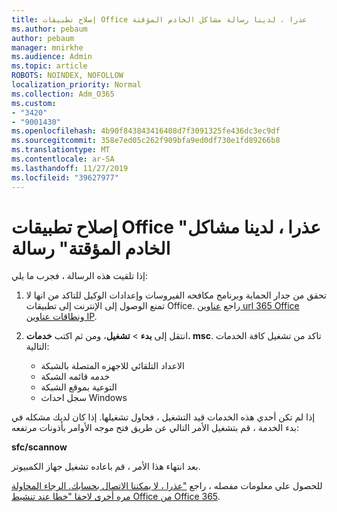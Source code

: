 ```yaml
---
title: إصلاح تطبيقات Office عذرا ، لدينا رسالة مشاكل الخادم المؤقتة
ms.author: pebaum
author: pebaum
manager: mnirkhe
ms.audience: Admin
ms.topic: article
ROBOTS: NOINDEX, NOFOLLOW
localization_priority: Normal
ms.collection: Adm_O365
ms.custom:
- "3420"
- "9001430"
ms.openlocfilehash: 4b90f843843416408d7f3091325fe436dc3ec9df
ms.sourcegitcommit: 358e7ed05c262f909bfa9ed0df730e1fd89266b8
ms.translationtype: MT
ms.contentlocale: ar-SA
ms.lasthandoff: 11/27/2019
ms.locfileid: "39627977"
---
```

# <a name="fixing-the-office-apps-sorry-we-are-having-temporary-server-issues-message"></a>إصلاح تطبيقات Office "عذرا ، لدينا مشاكل الخادم المؤقتة" رسالة

إذا تلقيت هذه الرسالة ، فجرب ما يلي:

1. تحقق من جدار الحماية وبرنامج مكافحه الفيروسات وإعدادات الوكيل للتاكد من انها لا تمنع الوصول إلى الإنترنت إلى تطبيقات Office. راجع [عناوين url 365 Office ونطاقات عناوين IP](https://docs.microsoft.com/office365/enterprise/urls-and-ip-address-ranges).

2. انتقل إلى **بدء** > **تشغيل**، ومن ثم اكتب **خدمات. msc**. تاكد من تشغيل كافة الخدمات التالية:
    - الاعداد التلقائي للاجهزه المتصلة بالشبكة
    - خدمه قائمه الشبكة
    - التوعية بموقع الشبكة
    - سجل احداث Windows

إذا لم تكن أحدي هذه الخدمات قيد التشغيل ، فحاول تشغيلها. إذا كان لديك مشكله في بدء الخدمة ، قم بتشغيل الأمر التالي عن طريق فتح موجه الأوامر بأذونات مرتفعه:

**sfc/scannow**

بعد انتهاء هذا الأمر ، قم باعاده تشغيل جهاز الكمبيوتر.

للحصول علي معلومات مفصله ، راجع ["عذرا ، لا يمكننا الاتصال بحسابك. الرجاء المحاولة مره أخرى لاحقا "خطا عند تنشيط Office من Office 365](https://docs.microsoft.com/office/troubleshoot/activation-installation/issue-when-activate-office-from-office-365).